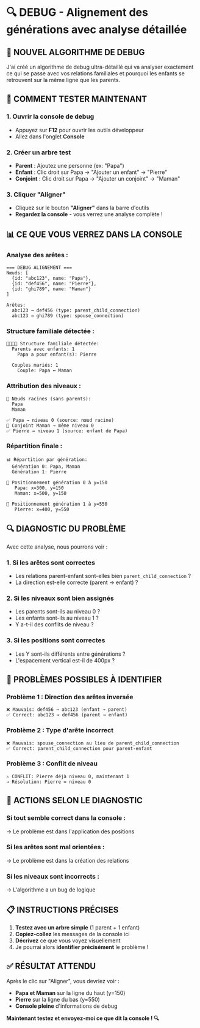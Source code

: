 # 🔍 DEBUG - Alignement des générations avec analyse détaillée

## 🎯 NOUVEL ALGORITHME DE DEBUG

J'ai créé un algorithme de debug ultra-détaillé qui va analyser exactement ce qui se passe avec vos relations familiales et pourquoi les enfants se retrouvent sur la même ligne que les parents.

## 🧪 COMMENT TESTER MAINTENANT

### 1. **Ouvrir la console de debug**
- Appuyez sur **F12** pour ouvrir les outils développeur
- Allez dans l'onglet **Console**

### 2. **Créer un arbre test**
- **Parent** : Ajoutez une personne (ex: "Papa")
- **Enfant** : Clic droit sur Papa → "Ajouter un enfant" → "Pierre"
- **Conjoint** : Clic droit sur Papa → "Ajouter un conjoint" → "Maman"

### 3. **Cliquer "Aligner"**
- Cliquez sur le bouton **"Aligner"** dans la barre d'outils
- **Regardez la console** - vous verrez une analyse complète !

## 📊 CE QUE VOUS VERREZ DANS LA CONSOLE

### Analyse des arêtes :
```
=== DEBUG ALIGNEMENT ===
Nœuds: [
  {id: "abc123", name: "Papa"},
  {id: "def456", name: "Pierre"}, 
  {id: "ghi789", name: "Maman"}
]

Arêtes:
  abc123 → def456 (type: parent_child_connection)
  abc123 → ghi789 (type: spouse_connection)
```

### Structure familiale détectée :
```
👨‍👩‍👧‍👦 Structure familiale détectée:
  Parents avec enfants: 1
    Papa a pour enfant(s): Pierre
  
  Couples mariés: 1
    Couple: Papa ↔ Maman
```

### Attribution des niveaux :
```
🌳 Nœuds racines (sans parents):
  Papa
  Maman

✅ Papa → niveau 0 (source: nœud racine)
💑 Conjoint Maman → même niveau 0  
✅ Pierre → niveau 1 (source: enfant de Papa)
```

### Répartition finale :
```
📊 Répartition par génération:
  Génération 0: Papa, Maman
  Génération 1: Pierre

🎯 Positionnement génération 0 à y=150
   Papa: x=300, y=150
   Maman: x=500, y=150

🎯 Positionnement génération 1 à y=550  
   Pierre: x=400, y=550
```

## 🔍 DIAGNOSTIC DU PROBLÈME

Avec cette analyse, nous pourrons voir :

### 1. **Si les arêtes sont correctes**
- Les relations parent-enfant sont-elles bien `parent_child_connection` ?
- La direction est-elle correcte (parent → enfant) ?

### 2. **Si les niveaux sont bien assignés**
- Les parents sont-ils au niveau 0 ?
- Les enfants sont-ils au niveau 1 ?
- Y a-t-il des conflits de niveau ?

### 3. **Si les positions sont correctes**
- Les Y sont-ils différents entre générations ?
- L'espacement vertical est-il de 400px ?

## 🚨 PROBLÈMES POSSIBLES À IDENTIFIER

### Problème 1 : Direction des arêtes inversée
```
❌ Mauvais: def456 → abc123 (enfant → parent)
✅ Correct: abc123 → def456 (parent → enfant)
```

### Problème 2 : Type d'arête incorrect
```
❌ Mauvais: spouse_connection au lieu de parent_child_connection
✅ Correct: parent_child_connection pour parent-enfant
```

### Problème 3 : Conflit de niveau
```
⚠️ CONFLIT: Pierre déjà niveau 0, maintenant 1
→ Résolution: Pierre = niveau 0
```

## 🎯 ACTIONS SELON LE DIAGNOSTIC

### Si tout semble correct dans la console :
→ Le problème est dans l'application des positions

### Si les arêtes sont mal orientées :
→ Le problème est dans la création des relations

### Si les niveaux sont incorrects :
→ L'algorithme a un bug de logique

## 📋 INSTRUCTIONS PRÉCISES

1. **Testez avec un arbre simple** (1 parent + 1 enfant)
2. **Copiez-collez** les messages de la console ici
3. **Décrivez** ce que vous voyez visuellement
4. Je pourrai alors **identifier précisément** le problème !

## ✅ RÉSULTAT ATTENDU

Après le clic sur "Aligner", vous devriez voir :
- **Papa et Maman** sur la ligne du haut (y=150)
- **Pierre** sur la ligne du bas (y=550) 
- **Console pleine** d'informations de debug

**Maintenant testez et envoyez-moi ce que dit la console ! 🔍**
